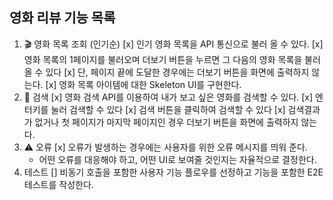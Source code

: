 ## 영화 리뷰 기능 목록

1. 🎬 영화 목록 조회 (인기순)
   [x] 인기 영화 목록을 API 통신으로 불러 올 수 있다.
   [x] 영화 목록의 1페이지를 불러오며 더보기 버튼을 누르면 그 다음의 영화 목록을 불러 올 수 있다
   [x] 단, 페이지 끝에 도달한 경우에는 더보기 버튼을 화면에 출력하지 않는다.
   [x] 영화 목록 아이템에 대한 Skeleton UI를 구현한다.
2. 🔎 검색
   [x] 영화 검색 API를 이용하여 내가 보고 싶은 영화를 검색할 수 있다.
   [x] 엔터키를 눌러 검색할 수 있다
   [x] 검색 버튼을 클릭하여 검색할 수 있다
   [x] 검색결과가 없거나 첫 페이지가 마지막 페이지인 경우 더보기 버튼을 화면에 출력하지 않는다.
3. ⚠️ 오류
   [x] 오류가 발생하는 경우에는 사용자를 위한 오류 메시지를 띄워 준다.
   - 어떤 오류를 대응해야 하고, 어떤 UI로 보여줄 것인지는 자율적으로 결정한다.
4. 테스트
   [] 비동기 호출을 포함한 사용자 기능 플로우를 선정하고 기능을 포함한 E2E 테스트를 작성한다.
